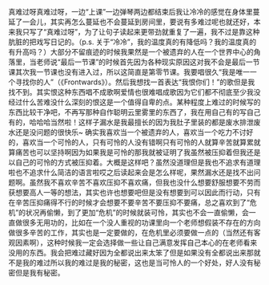 真难过呀真难过呀，一边“上课”一边弹琴两边都结束后我让冷冷的感觉在身体里蔓延了一会儿，其实再怎么蔓延也不会蔓延到房间里，要说有多难过呢也就还好，本来我只写了“真难过呀”，为了让句子读起来更带劲就重复了一遍，我不过是靠这种肮脏的把戏写日记的。（p.s. 关于“冷冷”，我的温度真的有降低吗？我的温度真的有升高吗？）大部分不留痕迹的时候我果然是一个被遗弃的人在一个世界中心的角落里，当老师说“最后一节课”的时候首先因为各种现实原因这对我不会是最后一节课其次我一节课也没有进入过，所以这简直是第零节课。我要唱很久“我是唯一一个寻找你的人”（《Frontwards》）。然后我想找一首表达“我恨你们！”的歌但是我找不到。其实恨这种东西唱不成歌啊爱情也很难唱成歌因为它们都不彻底至少我没经过什么苦难没什么深刻的恨这是一个值得自卑的点。某种程度上难过的时候写的东西比较干净吧，不再写那种自作聪明云里雾里的东西了，我在用自己有的写自己有的，哈哈哈当然啦！这样子漏水是我最擅长的因为我肚子里装的都是废水排泄废水还是没问题的很快乐~ 确实我喜欢当一个被遗弃的人，喜欢当一个吃力不讨好的，喜欢当一个可怜的人，只有可怜的人没有错啊只有可怜的人就算辛苦就算累就算痛苦也可以坚持啊因为如果我是可怜的那我就被证明了我虽然被压抑着但我还是以自己的可怜的方式被压抑着。大概是这样吧？虽然没道理但是我也不追求有道理啦也不追求什么简洁的语言啦哎之后读起来会是怎么样呢，果然漏水还是找不出问题啊。虽然我不喜欢辛苦不喜欢压抑不喜欢痛，但我也没什么想要舒服想要不劳而获想要高人一等的想法，其实也许也想要吧但是没有想要到可以因此而行动，只有在辛苦压抑痛得不行的时候才会想要不要辛苦不要压抑不要痛，总之喜欢到了“危机”的状况再偷懒，到了更加“危机”的时候就装可怜，其实也不会一直偷懒，会一直做很多无用功的，比如在一个没人重视的功课里向一个老师想假装不存在的方向做很多辛苦的工作，其实也是一定要做的，在危机里必须要做一点的（当然还有客观因素啊），这种时候我一定会选择做一些让自己满意发挥自己本心的在老师看来没用的东西。我会把难过藏好因为全都说出来太笨了但是如果没有全都说出来那就不是我的难过所以我的难过是我的秘密，这也是当可怜人的一个好处，好人没有秘密但是我有秘密。
